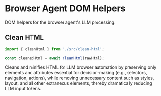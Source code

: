 # Browser Agent DOM Helpers

DOM helpers for the browser agent's LLM processing.

## Clean HTML

```typescript
import { cleanHtml } from './src/clean-html';

const cleanedHtml = await cleanHtml(rawHtml);
```

Cleans and minifies HTML for LLM browser automation by preserving only elements and attributes essential for decision-making (e.g., selectors, navigation, actions), while removing unnecessary content such as styles, layout, and all other extraneous elements, thereby dramatically reducing LLM input tokens.
